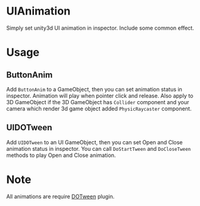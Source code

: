 # UIAnimation
Simply set unity3d UI animation in inspector. Include some common effect.

# Usage

## ButtonAnim
Add `ButtonAnim` to a GameObject, then you can set animation status in inspector. Animation will play when pointer click and release. Also apply to 3D GameObject if the 3D GameObject has `Collider` component and your camera which render 3d game object added `PhysicRaycaster` component.

## UIDOTween
Add `UIDOTween` to an UI GameObject, then you can set Open and Close animation status in inspector. You can call `DoStartTween` and `DoCloseTween` methods to play Open and Close animation.

# Note
All animations are require [DOTween](http://dotween.demigiant.com/) plugin.
